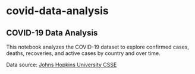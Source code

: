 # covid-data-analysis
## COVID-19 Data Analysis

This notebook analyzes the COVID-19 dataset to explore confirmed cases, deaths, recoveries, and active cases by country and over time.

Data source: [Johns Hopkins University CSSE](https://github.com/CSSEGISandData/COVID-19)
